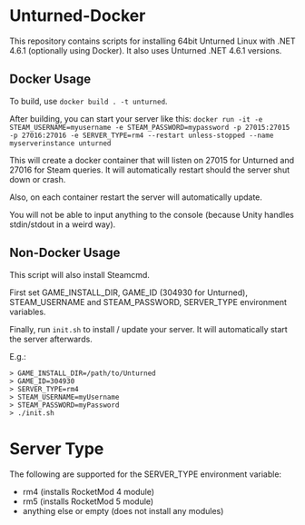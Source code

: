 # Unturned-Docker
This repository contains scripts for installing 64bit Unturned Linux with .NET 4.6.1 (optionally using Docker). It also uses Unturned .NET 4.6.1 versions.

## Docker Usage
To build, use `docker build . -t unturned`.

After building, you can start your server like this:
`docker run -it -e STEAM_USERNAME=myusername -e STEAM_PASSWORD=mypassword -p 27015:27015 -p 27016:27016 -e SERVER_TYPE=rm4 --restart unless-stopped --name myserverinstance unturned`

This will create a docker container that will listen on 27015 for Unturned and 27016 for Steam queries. It will automatically restart should the server shut down or crash.

Also, on each container restart the server will automatically update.

You will not be able to input anything to the console (because Unity handles stdin/stdout in a weird way).

## Non-Docker Usage
This script will also install Steamcmd.

First set GAME_INSTALL_DIR, GAME_ID (304930 for Unturned), STEAM_USERNAME and STEAM_PASSWORD, SERVER_TYPE environment variables.

Finally, run `init.sh` to install / update your server. It will automatically start the server afterwards.

E.g.:
```
> GAME_INSTALL_DIR=/path/to/Unturned
> GAME_ID=304930
> SERVER_TYPE=rm4
> STEAM_USERNAME=myUsername
> STEAM_PASSWORD=myPassword
> ./init.sh
```

# Server Type
The following are supported for the SERVER_TYPE environment variable:
* rm4 (installs RocketMod 4 module)
* rm5 (installs RocketMod 5 module)
* anything else or empty (does not install any modules)